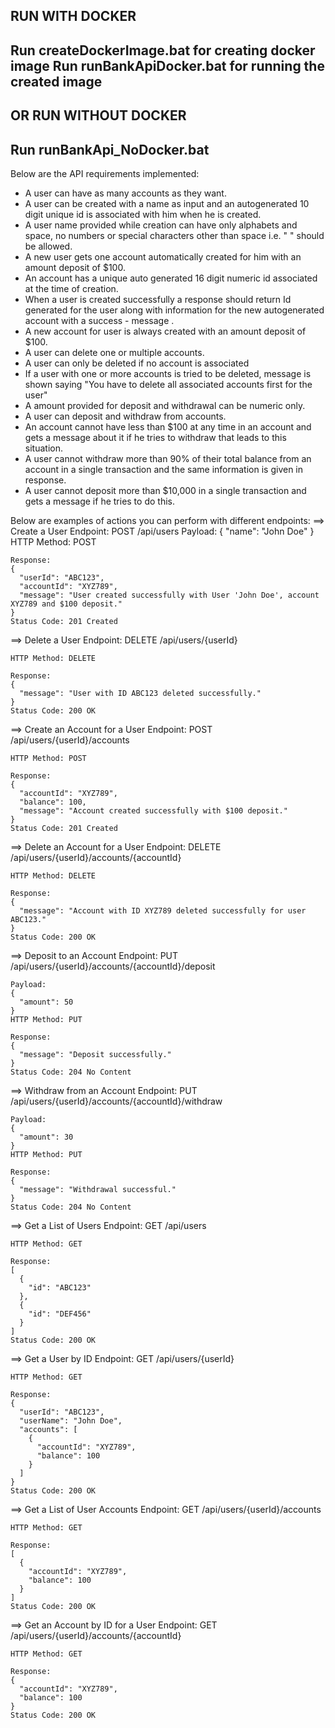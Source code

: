 RUN WITH DOCKER
------------------------
Run createDockerImage.bat for creating docker image
Run runBankApiDocker.bat for running the created image
------------------------

OR RUN WITHOUT DOCKER
------------------------
Run runBankApi_NoDocker.bat
------------------------

Below are the API requirements implemented:
-   A user can have as many accounts as they want.    
-   A user can be created with a name as input and an autogenerated 10 digit unique id is associated with him when he is created.
-   A user name provided while creation can have only alphabets and space, no numbers or special characters other than space i.e. " " should be allowed.
-   A new user gets one account automatically created for him with an amount deposit of $100.
-   An account has a unique auto generated 16 digit numeric id associated at the time of creation.
-   When a user is created successfully a response should return Id generated for the user along with information for the new autogenerated account with a success -   message .
-   A new account for user is always created with an amount deposit of $100.
-   A user can delete one or multiple accounts.
-   A user can only be deleted if no account is associated
-   If a user with one or more accounts is tried to be deleted, message is shown saying "You have to delete all associated accounts first for the user"
-   A amount provided for deposit and withdrawal can be numeric only.
-   A user can deposit and withdraw from accounts.
-   An account cannot have less than $100 at any time in an account and gets a message about it if he tries to withdraw that leads to this situation.
-   A user cannot withdraw more than 90% of their total balance from an account in a single transaction and the same information is given in response.
-   A user cannot deposit more than $10,000 in a single transaction and gets a message if he tries to do this.



Below are examples of actions you can perform with different endpoints:
==> Create a User
    Endpoint: POST /api/users
    Payload:
    {
      "name": "John Doe"
    }
    HTTP Method: POST

    Response:
    {
      "userId": "ABC123",
      "accountId": "XYZ789",
      "message": "User created successfully with User 'John Doe', account XYZ789 and $100 deposit."
    }
    Status Code: 201 Created

==> Delete a User
    Endpoint: DELETE /api/users/{userId}

    HTTP Method: DELETE

    Response:
    {
      "message": "User with ID ABC123 deleted successfully."
    }
    Status Code: 200 OK

==> Create an Account for a User
    Endpoint: POST /api/users/{userId}/accounts

    HTTP Method: POST

    Response:
    {
      "accountId": "XYZ789",
      "balance": 100,
      "message": "Account created successfully with $100 deposit."
    }
    Status Code: 201 Created

==> Delete an Account for a User
    Endpoint: DELETE /api/users/{userId}/accounts/{accountId}

    HTTP Method: DELETE

    Response:
    {
      "message": "Account with ID XYZ789 deleted successfully for user ABC123."
    }
    Status Code: 200 OK

==>  Deposit to an Account
    Endpoint: PUT /api/users/{userId}/accounts/{accountId}/deposit

    Payload:
    {
      "amount": 50
    }
    HTTP Method: PUT

    Response:
    {
      "message": "Deposit successfully."
    }
    Status Code: 204 No Content

==> Withdraw from an Account
    Endpoint: PUT /api/users/{userId}/accounts/{accountId}/withdraw

    Payload:
    {
      "amount": 30
    }
    HTTP Method: PUT

    Response:
    {
      "message": "Withdrawal successful."
    }
    Status Code: 204 No Content

==> Get a List of Users
    Endpoint: GET /api/users

    HTTP Method: GET

    Response:
    [
      {
        "id": "ABC123"
      },
      {
        "id": "DEF456"
      }
    ]
    Status Code: 200 OK

==> Get a User by ID
    Endpoint: GET /api/users/{userId}

    HTTP Method: GET

    Response:
    {
      "userId": "ABC123",
      "userName": "John Doe",
      "accounts": [
        {
          "accountId": "XYZ789",
          "balance": 100
        }
      ]
    }
    Status Code: 200 OK

==> Get a List of User Accounts
    Endpoint: GET /api/users/{userId}/accounts

    HTTP Method: GET

    Response:
    [
      {
        "accountId": "XYZ789",
        "balance": 100
      }
    ]
    Status Code: 200 OK

==> Get an Account by ID for a User
    Endpoint: GET /api/users/{userId}/accounts/{accountId}

    HTTP Method: GET

    Response:
    {
      "accountId": "XYZ789",
      "balance": 100
    }
    Status Code: 200 OK